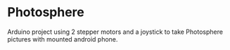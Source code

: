 Photosphere
===========

Arduino project using 2 stepper motors and a joystick to take Photosphere pictures with mounted android phone.
